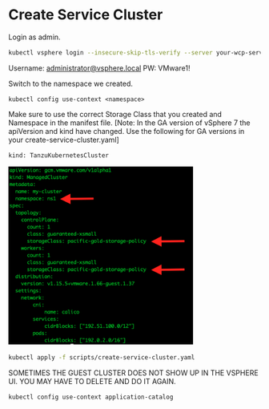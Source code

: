# Create Service Cluster

Login as admin.

```bash
kubectl vsphere login --insecure-skip-tls-verify --server your-wcp-server -u administrator@vsphere.local
```

Username: administrator@vsphere.local
PW: VMware1!

Switch to the namespace we created.
```
kubectl config use-context <namespace>
```

Make sure to use the correct Storage Class that you created and Namespace in the manifest file. 
[Note: In the GA version of vSphere 7 the apiVersion and kind have changed.  Use the following for GA versions in your create-service-cluster.yaml]
```apiVersion: run.tanzu.vmware.com/v1alpha1
kind: TanzuKubernetesCluster
```

![](../.././images/workloadcluster1.png)

```bash
kubectl apply -f scripts/create-service-cluster.yaml
```

SOMETIMES THE GUEST CLUSTER DOES NOT SHOW UP IN THE VSPHERE UI. 
YOU MAY HAVE TO DELETE AND DO IT AGAIN.

```
kubectl config use-context application-catalog
```
